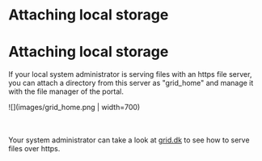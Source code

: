 # Attaching local storage

# Attaching local storage

If your local system administrator is serving files with an https file server, you can attach a directory from this server as "grid_home" and manage it with the file manager of the portal.

![](images/grid_home.png | width=700)

<br /><br />
Your system administrator can take a look at [grid.dk](http://grid.dk/#2) to see how to serve files over https.